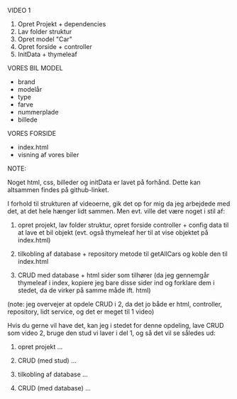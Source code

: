 
VIDEO 1

1. Opret Projekt + dependencies
2. Lav folder struktur
3. Opret model "Car"
4. Opret forside + controller
5. InitData + thymeleaf

VORES BIL MODEL

- brand
- modelår
- type
- farve
- nummerplade
- billede

VORES FORSIDE

- index.html
- visning af vores biler


NOTE:

Noget html, css, billeder og initData er lavet på forhånd. Dette kan altsammen findes på github-linket.




























I forhold til strukturen af videoerne, gik det op for mig da jeg arbejdede med det, at det hele hænger lidt sammen. Men evt. ville det være noget i stil af:

1. opret projekt, lav folder struktur, opret forside controller + config data til at lave et bil objekt (evt. også thymeleaf her til at vise objektet på index.html)

2. tilkobling af database + repository metode til getAllCars og koble den til index.html

3. CRUD med database + html sider som tilhører (da jeg gennemgår thymeleaf i index, kopiere jeg bare disse sider ind og forklare dem i stedet, da de virker på samme måde ift. html)

(note: jeg overvejer at opdele CRUD i 2, da det jo både er html, controller, repository, lidt service, og det er meget til 1 video)


Hvis du gerne vil have det, kan jeg i stedet for denne opdeling, lave CRUD som video 2, bruge den stud vi laver i del 1, og så det vil se således ud:

1. opret projekt ...

2. CRUD (med stud) ...

3. tilkobling af database ...

4. CRUD (med database) ...